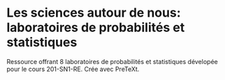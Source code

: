 # Les sciences autour de nous: laboratoires de probabilités et statistiques

Ressource offrant 8 laboratoires de probabilités et statistiques dévelopée pour le cours 201-SN1-RE. Crée avec PreTeXt.